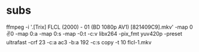 # subs


ffmpeg -i '.\[Trix] FLCL (2000) - 01 (BD 1080p AV1) [821409C9].mkv' -map 0:v:0 -map 0:a -map 0:s -map -0:t -c:v libx264 -pix_fmt yuv420p -preset ultrafast -crf 23 -c:a ac3 -b:a 192 -c:s copy -t 10 flcl-1.mkv
